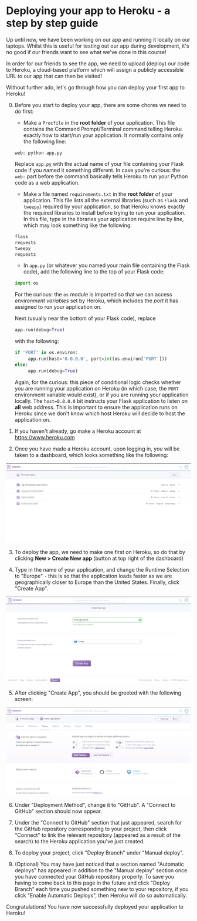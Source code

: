 # Deploying your app to Heroku - a step by step guide

Up until now, we have been working on our app and running it locally on our laptops. Whilst
this is useful for testing out our app during development, it's no good if our friends want to see
what we've done in this course!

In order for our friends to see the app, we need to upload (deploy) our code to Heroku, a cloud-based platform
which will assign a publicly accessible URL to our app that can then be visited!

Without further ado, let's go through how you can deploy your first app to Heroku!

0. Before you start to deploy your app, there are some chores we need to do first:
   * Make a `Procfile` in the **root folder** of your application. This file contains the Command Prompt/Terminal command telling Heroku exactly how to start/run your application.
   It normally contains only the following line:
   ```
   web: python app.py
   ```
   Replace `app.py` with the actual name of your file containing your Flask code if you named it something different.
   In case you're curious: the `web:` part before the command basically tells Heroku to run your Python code as a web application.
   
   * Make a file named `requirements.txt` in the **root folder** of your application. This file lists all the external libraries
   (such as `Flask` and `tweepy`) required by your application, so that Heroku knows exactly the required libraries to install
   before trying to run your application.
   In this file, type in the libraries your application require line by line, which may look something like the following:
   ```
   flask
   requests
   tweepy
   requests
   ```
   
   * In `app.py` (or whatever you named your main file containing the Flask code), add the following line to the top
   of your Flask code:
   ```python
   import os
   ```
   For the curious: the `os` module is imported so that we can access *environment variables* set by Heroku, which includes the
   *port* it has assigned to run your application on.
   
   Next (usually near the bottom of your Flask code), replace
   ```python
   app.run(debug=True)
   ```
   with the following:
   ```python
   if 'PORT' in os.environ:
        app.run(host='0.0.0.0', port=int(os.environ['PORT']))
   else:
        app.run(debug=True)
   ```
   Again, for the curious: this piece of conditional logic checks whether you are running your application on Heroku
   (in which case, the `PORT` environment variable would exist), or if you are running your application locally. The
   `host=0.0.0.0` bit instructs your Flask application to listen on **all** web address. This is important to ensure
   the application runs on Heroku since we don't know which host Heroku will decide to host the application on.

1. If you haven't already, go make a Heroku account at https://www.heroku.com

2. Once you have made a Heroku account, upon logging in, you will be taken to a dashboard, which looks something like the
following:

![alt text](assets/heroku_dashboard.png "Heroku Dashboard")

3. To deploy the app, we need to make one first on Heroku, so do that by clicking **New > Create New app** (button at top right of the
dashboard)

4. Type in the name of your application, and change the Runtime Selection to "Europe" - this is so that the application loads
faster as we are geographically closer to Europe than the United States. Finally, click "Create App".

![alt text](assets/create_heroku_app.png "Create app screen")

5. After clicking "Create App", you should be greeted with the following screen:

![alt text](assets/heroku_config.png "App configuration screen")

6. Under "Deployment Method", change it to "GitHub". A "Connect to GitHub" section should now appear.

7. Under the "Connect to GitHub" section that just appeared, search for the GitHub repository corresponding to your project, then
click "Connect" to link the relevant repository (appeared as a result of the search) to the Heroku application you've just created.

8. To deploy your project, click "Deploy Branch" under "Manual deploy".

9. (Optional) You may have just noticed that a section named "Automatic deploys" has appeared in addition to the "Manual deploy"
section once you have connected your GitHub repository properly. To save you having to come back to this page in the future
and click "Deploy Branch" each time you pushed something new to your repository, if you click "Enable Automatic Deploys", then
Heroku will do so automatically.

Congratulations! You have now successfully deployed your application to Heroku!
